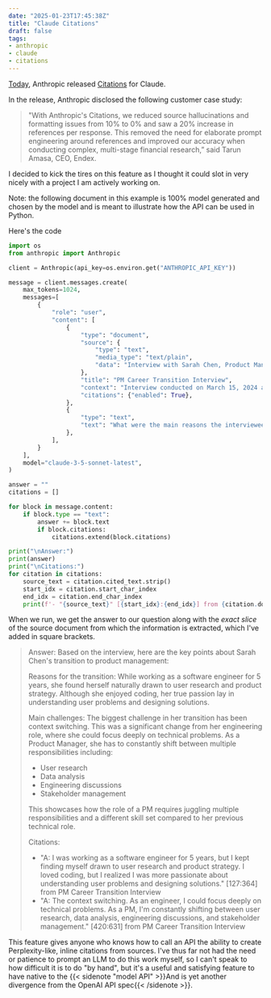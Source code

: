 ```yaml
---
date: "2025-01-23T17:45:38Z"
title: "Claude Citations"
draft: false
tags:
- anthropic
- claude
- citations
---
```

[Today](https://www.anthropic.com/news/introducing-citations-api), Anthropic released [Citations](https://docs.anthropic.com/en/docs/build-with-claude/citations) for Claude.

In the release, Anthropic disclosed the following customer case study:

> "With Anthropic's Citations, we reduced source hallucinations and formatting issues from 10% to 0% and saw a 20% increase in references per response. This removed the need for elaborate prompt engineering around references and improved our accuracy when conducting complex, multi-stage financial research,” said Tarun Amasa, CEO, Endex.

I decided to kick the tires on this feature as I thought it could slot in very nicely with a project I am actively working on.

Note: the following document in this example is 100% model generated and chosen by the model and is meant to illustrate how the API can be used in Python.

Here's the code

```python
import os
from anthropic import Anthropic

client = Anthropic(api_key=os.environ.get("ANTHROPIC_API_KEY"))

message = client.messages.create(
    max_tokens=1024,
    messages=[
        {
            "role": "user",
            "content": [
                {
                    "type": "document",
                    "source": {
                        "type": "text",
                        "media_type": "text/plain",
                        "data": "Interview with Sarah Chen, Product Manager at TechCorp\n\nQ: What made you switch from your previous role to product management?\nA: I was working as a software engineer for 5 years, but I kept finding myself drawn to user research and product strategy. I loved coding, but I realized I was more passionate about understanding user problems and designing solutions.\n\nQ: What's been the biggest challenge in the transition?\nA: The context switching. As an engineer, I could focus deeply on technical problems. As a PM, I'm constantly shifting between user research, data analysis, engineering discussions, and stakeholder management.\n\nQ: How do you measure success in your current role?\nA: It's a mix of quantitative and qualitative metrics. We track user engagement and retention numbers, but I also put a lot of weight on user feedback and satisfaction scores.",
                    },
                    "title": "PM Career Transition Interview",
                    "context": "Interview conducted on March 15, 2024 as part of UX research",
                    "citations": {"enabled": True},
                },
                {
                    "type": "text",
                    "text": "What were the main reasons the interviewee transitioned to product management and what challenges did they face?",
                },
            ],
        }
    ],
    model="claude-3-5-sonnet-latest",
)

answer = ""
citations = []

for block in message.content:
    if block.type == "text":
        answer += block.text
        if block.citations:
            citations.extend(block.citations)

print("\nAnswer:")
print(answer)
print("\nCitations:")
for citation in citations:
    source_text = citation.cited_text.strip()
    start_idx = citation.start_char_index
    end_idx = citation.end_char_index
    print(f'- "{source_text}" [{start_idx}:{end_idx}] from {citation.document_title}')
```
When we run, we get the answer to our question along with the _exact slice_ of the source document from which the information is extracted, which I've added in square brackets.


> Answer:
> Based on the interview, here are the key points about Sarah Chen's transition to product management:
>
> Reasons for the transition:
> While working as a software engineer for 5 years, she found herself naturally drawn to user research and product strategy. Although she enjoyed coding, her true passion lay in understanding user problems and designing solutions.
>
> Main challenges:
> The biggest challenge in her transition has been context switching. This was a significant change from her engineering role, where she could focus deeply on technical problems. As a Product Manager, she has to constantly shift between multiple responsibilities including:
> - User research
> - Data analysis
> - Engineering discussions
> - Stakeholder management
>
> This showcases how the role of a PM requires juggling multiple responsibilities and a different skill set compared to her previous technical role.
>
> Citations:
> - "A: I was working as a software engineer for 5 years, but I kept finding myself drawn to user research and product strategy. I loved coding, but I realized I was more passionate about understanding user problems and designing solutions." [127:364] from PM Career Transition Interview
> - "A: The context switching. As an engineer, I could focus deeply on technical problems. As a PM, I'm constantly shifting between user research, data analysis, engineering discussions, and stakeholder management." [420:631] from PM Career Transition Interview

This feature gives anyone who knows how to call an API the ability to create Perplexity-like, inline citations from sources.
I've thus far not had the need or patience to prompt an LLM to do this work myself, so I can't speak to how difficult it is to do "by hand", but it's a useful and satisfying feature to have native to the {{< sidenote "model API" >}}And is yet another divergence from the OpenAI API spec{{< /sidenote >}}.
